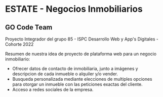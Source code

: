 # ESTATE - Negocios Inmobiliarios
## GO Code Team

Proyecto Integrador del grupo 85 - ISPC Desarrollo Web y App's Digitales - Cohorte 2022

Resumen de nuestra idea de proyecto de plataforma web para un negocio inmobiliario:

- Ofrecer datos de contacto de inmobiliaria, junto a imágenes y descripcion de cada inmueble o alquiler y/o vender.
- Busqueda personalizada mediante elecciones de multiples opciones para otorgar un inmueble con las peticiones exactas del cliente.
- Acceso a redes sociales de la empresa.
